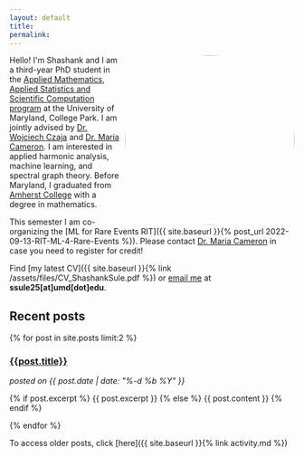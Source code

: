 ```yaml
---
layout: default
title:
permalink: 
---
```

<img src="https://www.terpconnect.umd.edu/~ssule25/assets/images/profile1.jpeg" width= "300" align="right" style="border-radius:50%"/> 

Hello! I'm Shashank and I am a third-year PhD student in the [Applied Mathematics, Applied Statistics and Scientific Computation program](https://www.amsc.umd.edu/) at the University of Maryland, College Park. I am jointly advised by [Dr. Wojciech Czaja](https://www.math.umd.edu/~czaja/) and [Dr. Maria Cameron](https://www.math.umd.edu/~mariakc/). I am interested in applied harmonic analysis, machine learning, and spectral graph theory. Before Maryland, I graduated from [Amherst College](https://www.amherst.edu) with a degree in mathematics. 

This semester I am co-organizing the [ML for Rare Events RIT]({{ site.baseurl }}{% post_url 2022-09-13-RIT-ML-4-Rare-Events %}). Please contact [Dr. Maria Cameron](https://www.math.umd.edu/~mariakc/) in case you need to register for credit!

Find [my latest CV]({{ site.baseurl }}{% link /assets/files/CV_ShashankSule.pdf %}) or [email me](mailto:ssule25@umd.edu) at **ssule25[at]umd[dot]edu**. 

## Recent posts

{% for post in site.posts limit:2 %}
  <div id="post-short">
    <a href="{{site.url}}{{site.baseurl}}{{post.url}}">
      <h3>{{post.title}}</h3>
    </a>
    <i>posted on {{ post.date | date: "%-d %b %Y" }}</i>
    <p>
      {% if post.excerpt %}
        {{ post.excerpt }}
      {% else %}
        {{ post.content }}
      {% endif %}
    </p>
  </div>
{% endfor %}

<!-- Have a great summer (or winter if you're reading this in the Southern Hemisphere)!   -->

<!-- Before Amherst, I graduated from the [United World College, Mahindra College](https://uwcmahindracollege.org/), a member of the [UWC movement](https://www.uwc.org/) that aims to make education a force to bring peoples, nations, and cultures towards peace and a sustainable future.  -->

To access older posts, click [here]({{ site.baseurl }}{% link activity.md %})

